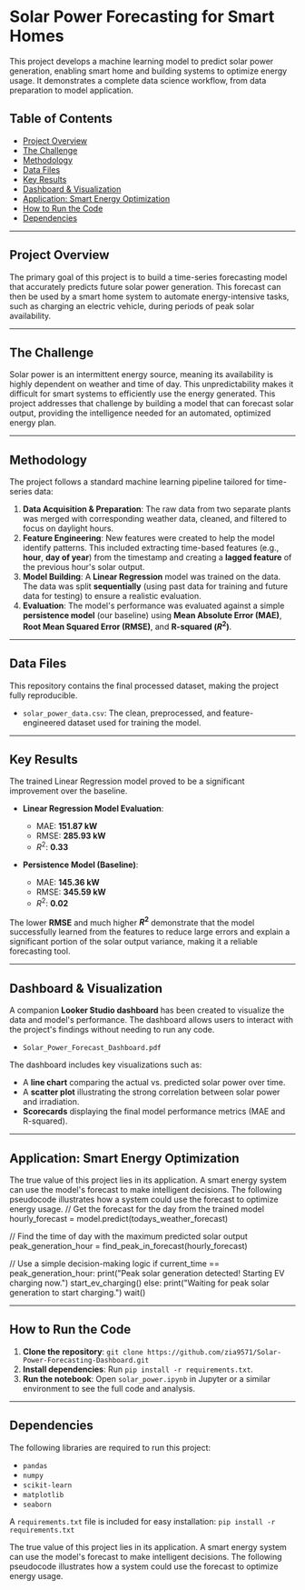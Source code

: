 # Solar Power Forecasting for Smart Homes

This project develops a machine learning model to predict solar power generation, enabling smart home and building systems to optimize energy usage. It demonstrates a complete data science workflow, from data preparation to model application.

## Table of Contents
- [Project Overview](#project-overview)
- [The Challenge](#the-challenge)
- [Methodology](#methodology)
- [Data Files](#data-files)
- [Key Results](#key-results)
- [Dashboard & Visualization](#dashboard-and-visualization)
- [Application: Smart Energy Optimization](#application-smart-energy-optimization)
- [How to Run the Code](#how-to-run-the-code)
- [Dependencies](#dependencies)

---

## Project Overview

The primary goal of this project is to build a time-series forecasting model that accurately predicts future solar power generation. This forecast can then be used by a smart home system to automate energy-intensive tasks, such as charging an electric vehicle, during periods of peak solar availability.

---

## The Challenge

Solar power is an intermittent energy source, meaning its availability is highly dependent on weather and time of day. This unpredictability makes it difficult for smart systems to efficiently use the energy generated. This project addresses that challenge by building a model that can forecast solar output, providing the intelligence needed for an automated, optimized energy plan.

---

## Methodology

The project follows a standard machine learning pipeline tailored for time-series data:

1.  **Data Acquisition & Preparation**: The raw data from two separate plants was merged with corresponding weather data, cleaned, and filtered to focus on daylight hours.
2.  **Feature Engineering**: New features were created to help the model identify patterns. This included extracting time-based features (e.g., **hour**, **day of year**) from the timestamp and creating a **lagged feature** of the previous hour's solar output.
3.  **Model Building**: A **Linear Regression** model was trained on the data. The data was split **sequentially** (using past data for training and future data for testing) to ensure a realistic evaluation.
4.  **Evaluation**: The model's performance was evaluated against a simple **persistence model** (our baseline) using **Mean Absolute Error (MAE)**, **Root Mean Squared Error (RMSE)**, and **R-squared ($R^2$)**.

---

## Data Files

This repository contains the final processed dataset, making the project fully reproducible.

-   `solar_power_data.csv`: The clean, preprocessed, and feature-engineered dataset used for training the model.

---

## Key Results

The trained Linear Regression model proved to be a significant improvement over the baseline.

* **Linear Regression Model Evaluation**:
    * MAE: **151.87 kW**
    * RMSE: **285.93 kW**
    * $R^2$: **0.33**

* **Persistence Model (Baseline)**:
    * MAE: **145.36 kW**
    * RMSE: **345.59 kW**
    * $R^2$: **0.02**

The lower **RMSE** and much higher **$R^2$** demonstrate that the model successfully learned from the features to reduce large errors and explain a significant portion of the solar output variance, making it a reliable forecasting tool.

---

## Dashboard & Visualization

A companion **Looker Studio dashboard** has been created to visualize the data and model's performance. The dashboard allows users to interact with the project's findings without needing to run any code.

-   `Solar_Power_Forecast_Dashboard.pdf`

The dashboard includes key visualizations such as:
-   A **line chart** comparing the actual vs. predicted solar power over time.
-   A **scatter plot** illustrating the strong correlation between solar power and irradiation.
-   **Scorecards** displaying the final model performance metrics (MAE and R-squared).

---

## Application: Smart Energy Optimization
The true value of this project lies in its application. A smart energy system can use the model's forecast to make intelligent decisions. The following pseudocode illustrates how a system could use the forecast to optimize energy usage.
// Get the forecast for the day from the trained model
hourly_forecast = model.predict(todays_weather_forecast)

// Find the time of day with the maximum predicted solar output
peak_generation_hour = find_peak_in_forecast(hourly_forecast)

// Use a simple decision-making logic
if current_time == peak_generation_hour:
print("Peak solar generation detected! Starting EV charging now.")
start_ev_charging()
else:
print("Waiting for peak solar generation to start charging.")
wait()


---

## How to Run the Code

1.  **Clone the repository**:
    `git clone https://github.com/zia9571/Solar-Power-Forecasting-Dashboard.git`
2.  **Install dependencies**: Run `pip install -r requirements.txt`.
3.  **Run the notebook**: Open `solar_power.ipynb` in Jupyter or a similar environment to see the full code and analysis.

---

## Dependencies

The following libraries are required to run this project:

-   `pandas`
-   `numpy`
-   `scikit-learn`
-   `matplotlib`
-   `seaborn`

A `requirements.txt` file is included for easy installation:
`pip install -r requirements.txt`








The true value of this project lies in its application. A smart energy system can use the model's forecast to make intelligent decisions. The following pseudocode illustrates how a system could use the forecast to optimize energy usage.
